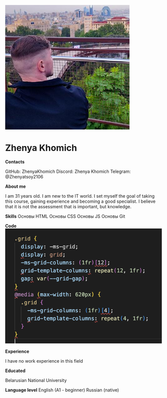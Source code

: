![myFoto](/131522263.jpg)
# Zhenya Khomich

**Contacts**

GitHub: ZhenyaKhomich
Discord: Zhenya Khomich
Telegram: @Zhenyatsoy2106


**About me**

I am 31 years old. I am new to the IT world. I set myself the goal of taking this course, gaining experience and becoming a good specialist. I believe that it is not the assessment that is important, but knowledge.

**Skills**
 Основы HTML
 Основы CSS
 Основы JS
 Основы Git

**Code**
![code](/image.png)

**Experience**

I have no work experience in this field

**Educated**

 Belarusian National University

**Language level**
 English (A1 - beginner)
 Russian (native)

